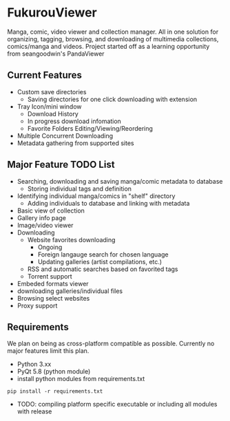 FukurouViewer
=====================
Manga, comic, video viewer and collection manager.  All in one solution for organizing, tagging, browsing, and downloading of multimedia
collections, comics/manga and videos.  Project started off as a learning opportunity from seangoodwin's PandaViewer

Current Features
---------------------
* Custom save directories
  * Saving directories for one click downloading with extension
* Tray Icon/mini window
  * Download History
  * In progress download infomation
  * Favorite Folders Editing/Viewing/Reordering
* Multiple Concurrent Downloading
* Metadata gathering from supported sites

Major Feature TODO List 
---------------------
* Searching, downloading and saving manga/comic metadata to database
  * Storing individual tags and definition
* Identifying individual manga/comics in "shelf" directory
  * Adding individuals to database and linking with metadata
* Basic view of collection
* Gallery info page
* Image/video viewer
* Downloading
  * Website favorites downloading
    * Ongoing
    * Foreign langauge search for chosen language
    * Updating galleries (artist compilations, etc.)
  * RSS and automatic searches based on favorited tags
  * Torrent support
* Embeded formats viewer
* downloading galleries/individual files
* Browsing select websites
* Proxy support

Requirements
---------------------
We plan on being as cross-platform compatible as possible.  Currently no major features limit this plan.
* Python 3.xx
* PyQt 5.8 (python module)
* install python modules from requirements.txt
```
pip install -r requirements.txt
```
* TODO: compiling platform specific executable or including all modules with release
